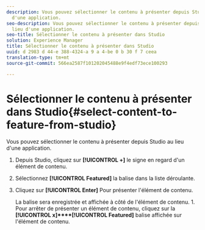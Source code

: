 ```yaml
---
description: Vous pouvez sélectionner le contenu à présenter depuis Studio au lieu
  d'une application.
seo-description: Vous pouvez sélectionner le contenu à présenter depuis Studio au
  lieu d'une application.
seo-title: Sélectionner le contenu à présenter dans Studio
solution: Experience Manager
title: Sélectionner le contenu à présenter dans Studio
uuid: d 2983 d 44-e 388-4324-a 9 a 4-be 0 b 30 f 7 ceea
translation-type: tm+mt
source-git-commit: 566ea2587f101202045488e9f4edf73ece100293

---
```



# Sélectionner le contenu à présenter dans Studio{#select-content-to-feature-from-studio}

Vous pouvez sélectionner le contenu à présenter depuis Studio au lieu d'une application.

1. Depuis Studio, cliquez sur **[!UICONTROL +]** le signe en regard d'un élément de contenu.
1. Sélectionnez **[!UICONTROL Featured]** la balise dans la liste déroulante.
1. Cliquez sur **[!UICONTROL Enter]** Pour présenter l'élément de contenu.

   La balise sera enregistrée et affichée à côté de l'élément de contenu. 1. Pour arrêter de présenter un élément de contenu, cliquez sur la **[!UICONTROL x]****[!UICONTROL Featured]** balise affichée sur l'élément de contenu.
